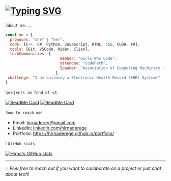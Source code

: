 # [![Typing SVG](https://readme-typing-svg.demolab.com?font=Fira+Code&pause=1000&color=000000&width=435&separator=%3C&lines=hello!+i'm+Hirna++;\))](https://git.io/typing-svg)

:grey_exclamation:`about me...`

```javascript
const me = {
  pronouns: "she" | "her",
  code: [C++, C#, Python, JavaScript, HTML, CSS, CUDA, F#],
  tools: [Git, VSCode, Rider, Clion],
  techCommunities: {
                        member: "Girls Who Code",
                        attendee: "CodePath",
                        Speaker: "Association of Computing Machinery - SU"
                      },
 challenge: "I am building a Electronic Health Record (EHR) System!"
}
```

:grey_exclamation:`projects im fond of <3`

[![ReadMe Card](https://github-readme-stats.vercel.app/api/pin/?username=hirnaderege&repo=research)](https://github.com/hirnaderege/research)
[![ReadMe Card](https://github-readme-stats.vercel.app/api/pin/?username=hirnaderege&repo=SafeChart)](https://github.com/hirnaderege/SafeChart)


:grey_exclamation:`how to reach me!`

- Email: hirnadereg@gmail.com
- LinkedIn: [linkedin.com/hirnaderege](https://www.linkedin.com/in/hirna-derege-399977227/)
- Portfolio: https://hirnaderege.github.io/portfolio/

:grey_exclamation: `GitHub stats`

[![Hirna's GitHub stats](https://github-readme-stats.vercel.app/api?username=hirnaderege)](https://github.com/anuraghazra/github-readme-stats)



---

💡 *Feel free to reach out if you want to collaborate on a project or just chat about tech!*
